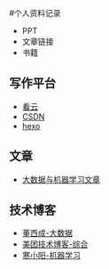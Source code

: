 #个人资料记录

- PPT
- 文章链接
- 书籍

## 写作平台
- [看云](https://www.kancloud.cn/@sheldonwong)
- [CSDN](http://https://blog.csdn.net/sheldonwong/)
- [hexo](http://sheldonwong.github.io)

## 文章
- [大数据与机器学习文章](https://github.com/SheldonWong/wxt/tree/master/article)

## 技术博客

- [董西成-大数据](http://dongxicheng.org/)
- [美团技术博客-综合](https://tech.meituan.com/)
- [寒小阳-机器学习](https://blog.csdn.net/han_xiaoyang)


